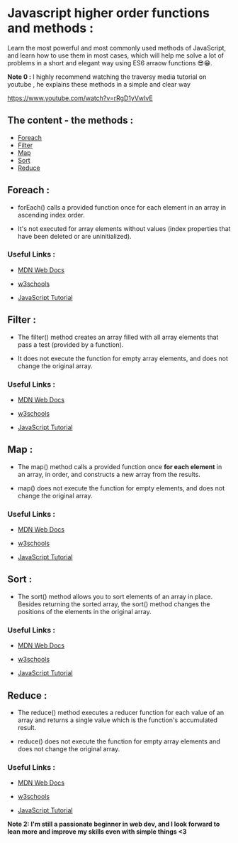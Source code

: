 # Javascript higher order functions and methods : 

Learn the most powerful and most commonly used methods of JavaScript, and learn how to use them in most cases, which will help me solve a lot of problems in a short and elegant way using ES6 arraow functions 😎😁.

**Note 0 :** I highly recommend watching the traversy media tutorial on youtube , he explains these methods in a simple and clear way

https://www.youtube.com/watch?v=rRgD1yVwIvE

## The content - the methods :

- [Foreach](#Foreach)
- [Filter](#Filter)
- [Map](#Map)
- [Sort](#Sort)
- [Reduce](#Reduce)

## Foreach : 
- forEach() calls a provided function once for each element in an array in ascending index order.

- It's not executed for array elements without values (index properties that have been deleted or are uninitialized).



### Useful Links : 
- [MDN Web Docs](https://developer.mozilla.org/en-US/docs/Web/JavaScript/Reference/Global_Objects/Array/forEach)

- [w3schools](https://www.w3schools.com/jsref/jsref_foreach.asp)

- [JavaScript Tutorial](https://www.javascripttutorial.net/javascript-array-foreach/)



## Filter : 
- The filter() method creates an array filled with all array elements that pass a test (provided by a function).

- It does not execute the function for empty array elements, and does not change the original array.


### Useful Links : 
- [MDN Web Docs](https://developer.mozilla.org/en-US/docs/Web/JavaScript/Reference/Global_Objects/Array/filter)

- [w3schools](https://www.w3schools.com/jsref/jsref_filter.asp)

- [JavaScript Tutorial](https://www.javascripttutorial.net/javascript-array-filter/)



## Map : 
- The map() method calls a provided function once **for each element** in an array, in order, and constructs a new array from the results.

- map() does not execute the function for empty elements, and does not change the original array.


### Useful Links : 
- [MDN Web Docs](https://developer.mozilla.org/en-US/docs/Web/JavaScript/Reference/Global_Objects/Array/map)

- [w3schools](https://www.w3schools.com/jsref/jsref_map.asp)

- [JavaScript Tutorial](https://www.javascripttutorial.net/javascript-array-map/)

## Sort : 
- The sort() method allows you to sort elements of an array in place. Besides returning the sorted array, the sort() method changes the positions of the elements in the original array. 


### Useful Links : 
- [MDN Web Docs](https://developer.mozilla.org/en-US/docs/Web/JavaScript/Reference/Global_Objects/Array/sort)

- [w3schools](https://www.w3schools.com/js/js_array_sort.asp)

- [JavaScript Tutorial](https://www.javascripttutorial.net/javascript-array-sort/)



## Reduce : 
- The reduce() method executes a reducer function for each value of an array  and returns a single value which is the function's accumulated result.

- reduce() does not execute the function for empty array elements and does not change the original array.

### Useful Links : 
- [MDN Web Docs](https://developer.mozilla.org/en-US/docs/Web/JavaScript/Reference/Global_Objects/Array/Reduce)

- [w3schools](https://www.w3schools.com/jsref/jsref_reduce.asp)

- [JavaScript Tutorial](https://www.javascripttutorial.net/javascript-array-reduce/)





**Note 2: I'm still a passionate beginner in web dev, and I look forward to lean more and improve my skills even with simple things <3**
